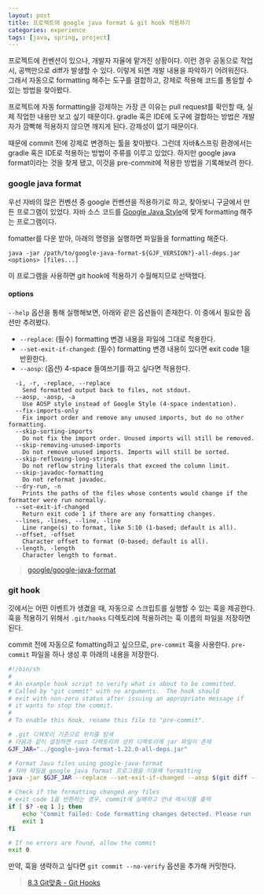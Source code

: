 ```yaml
---
layout: post
title: 프로젝트에 google java format & git hook 적용하기
categories: experience
tags: [java, spring, project]
---
```


프로젝트에 컨벤션이 있으나, 개발자 자율에 맡겨진 상황이다. 이런 경우 공동으로 작업 시, 공백만으로 diff가 발생할 수 있다. 이렇게 되면 개발 내용을 파악하기 어려워진다. 그래서 자동으로 formatting 해주는 도구를 결합하고, 강제로 적용해 코드를 통일할 수 있는 방법을 찾아봤다. 

프로젝트에 자동 formatting을 강제하는 가장 큰 이유는 pull request를 확인할 때, 실제 작업한 내용만 보고 싶기 때문이다. gradle 혹은 IDE에 도구에 결합하는 방법은 개발자가 깜빡해 적용하지 않으면 깨지게 된다. 강제성이 없기 때문이다.

때문에 commit 전에 강제로 변경하는 툴을 찾아봤다. 그런데 자바&스프링 환경에서는 gradle 혹은 IDE로 적용하는 방법이 주류를 이루고 있었다. 하지만 google java format이라는 것을 찾게 됐고, 이것을 pre-commit에 적용한 방법을 기록해보려 한다.

### google java format

우선 자바의 많은 컨벤션 중 google 컨벤션을 적용하기로 하고, 찾아보니 구글에서 만든 프로그램이 있었다. 자바 소스 코드를 [Google Java Style](https://google.github.io/styleguide/javaguide.html)에 맞게 formatting 해주는 프로그램이다.

fomatter를 다운 받아, 아래의 명령을 실행하면 파일들을 formatting 해준다.
```shell
java -jar /path/to/google-java-format-${GJF_VERSION?}-all-deps.jar <options> [files...]
```

이 프로그램을 사용하면 git hook에 적용하기 수월해지므로 선택했다.

#### options

`--help` 옵션을 통해 실행해보면, 아래와 같은 옵션들이 존재한다. 이 중에서 필요한 옵션만 추려봤다. 
- `--replace`: (필수) formatting 변경 내용을 파일에 그대로 적용한다.
- `--set-exit-if-changed`: (필수) formatting 변경 내용이 있다면 exit code 1을 반환한다.
- `--aosp`: (옵션) 4-space 들여쓰기를 하고 싶다면 적용한다.

```shell
  -i, -r, -replace, --replace
    Send formatted output back to files, not stdout.
  --aosp, -aosp, -a
    Use AOSP style instead of Google Style (4-space indentation).
  --fix-imports-only
    Fix import order and remove any unused imports, but do no other formatting.
  --skip-sorting-imports
    Do not fix the import order. Unused imports will still be removed.
  --skip-removing-unused-imports
    Do not remove unused imports. Imports will still be sorted.
  --skip-reflowing-long-strings
    Do not reflow string literals that exceed the column limit.
  --skip-javadoc-formatting
    Do not reformat javadoc.
  --dry-run, -n
    Prints the paths of the files whose contents would change if the formatter were run normally.
  --set-exit-if-changed
    Return exit code 1 if there are any formatting changes.
  --lines, -lines, --line, -line
    Line range(s) to format, like 5:10 (1-based; default is all).
  --offset, -offset
    Character offset to format (0-based; default is all).
  --length, -length
    Character length to format.
```

> [google/google-java-format](https://github.com/google/google-java-format)

### git hook

깃에서는 어떤 이벤트가 생겼을 때, 자동으로 스크립트를 실행할 수 있는 훅을 제공한다. 훅을 적용하기 위해서 `.git/hooks` 디렉토리에 적용하려는 훅 이름의 파일을 저장하면 된다.

commit 전에 자동으로 fomatting하고 싶으므로, `pre-commit` 훅을 사용한다. `pre-commit` 파일을 하나 생성 후 아래의 내용을 저장한다.

```sh
#!/bin/sh
#
# An example hook script to verify what is about to be committed.
# Called by "git commit" with no arguments.  The hook should
# exit with non-zero status after issuing an appropriate message if
# it wants to stop the commit.
#
# To enable this hook, rename this file to "pre-commit".

# .git 디렉토리 기준으로 위치를 탐색 
# 다음과 같이 설정하면 root 디렉토리의 상위 디렉토리에 jar 파일이 존재
GJF_JAR="../google-java-format-1.22.0-all-deps.jar"

# Format Java files using google-java-format
# 자바 파일을 google java format 프로그램을 이용해 formatting
java -jar $GJF_JAR --replace --set-exit-if-changed --aosp $(git diff --cached --name-only | grep '\.java$')

# Check if the formatting changed any files
# exit code 1을 반환하는 경우, commit에 실패하고 안내 메시지를 출력
if [ $? -eq 1 ]; then
    echo "Commit failed: Code formatting changes detected. Please run 'git commit' again after formatting your code."
    exit 1
fi

# If no errors are found, allow the commit
exit 0
```

만약, 훅을 생략하고 싶다면 `git commit --no-verify` 옵션을 추가해 커밋한다.

> [8.3 Git맞춤 - Git Hooks](https://git-scm.com/book/ko/v2/Git%EB%A7%9E%EC%B6%A4-Git-Hooks)
